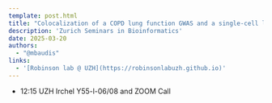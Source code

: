 ```yaml
---
template: post.html
title: "Colocalization of a COPD lung function GWAS and a single-cell lung eQTL study<br/>Rahel Eberle (M.Sc. thesis exam)"
description: 'Zurich Seminars in Bioinformatics'
date: 2025-03-20
authors:
  - "@mbaudis"
links:
  - '[Robinson lab @ UZH](https://robinsonlabuzh.github.io)'
---
```


* 12:15 UZH Irchel Y55-l-06/08 and ZOOM Call

<!--more-->
<!--**Abstract**-->